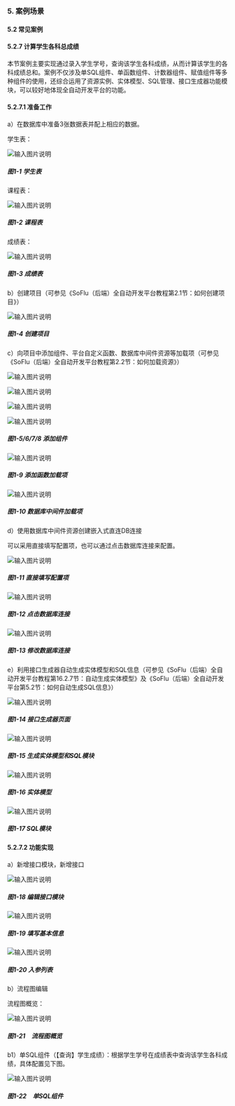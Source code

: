### 5. 案例场景

#### 5.2 常见案例

#### 5.2.7 计算学生各科总成绩

本节案例主要实现通过录入学生学号，查询该学生各科成绩，从而计算该学生的各科成绩总和。案例不仅涉及单SQL组件、单函数组件、计数器组件、赋值组件等多种组件的使用，还综合运用了资源实例、实体模型、SQL管理、接口生成器功能模块，可以较好地体现全自动开发平台的功能。

#### 5.2.7.1 准备工作

a）在数据库中准备3张数据表并配上相应的数据。

学生表：

![输入图片说明](../../../../images/SoFlu%EF%BC%88%E5%90%8E%E7%AB%AF%EF%BC%89%E5%BC%80%E5%8F%91%E5%B9%B3%E5%8F%B0/1.%20%E6%9C%80%E6%96%B0%E7%89%88%E6%9C%AC%20-%20%E6%9B%B4%E6%96%B0%E6%97%A5%E6%9C%9F%20-%202022.10.08/5.%20%E6%A1%88%E4%BE%8B%E5%9C%BA%E6%99%AF/2.%20%E5%B8%B8%E8%A7%81%E6%A1%88%E4%BE%8B/7.%20%E8%AE%A1%E7%AE%97%E5%AD%A6%E7%94%9F%E5%90%84%E7%A7%91%E6%80%BB%E6%88%90%E7%BB%A9/image.png)

##### 图1-1 学生表

课程表：

![输入图片说明](../../../../images/SoFlu%EF%BC%88%E5%90%8E%E7%AB%AF%EF%BC%89%E5%BC%80%E5%8F%91%E5%B9%B3%E5%8F%B0/1.%20%E6%9C%80%E6%96%B0%E7%89%88%E6%9C%AC%20-%20%E6%9B%B4%E6%96%B0%E6%97%A5%E6%9C%9F%20-%202022.10.08/5.%20%E6%A1%88%E4%BE%8B%E5%9C%BA%E6%99%AF/2.%20%E5%B8%B8%E8%A7%81%E6%A1%88%E4%BE%8B/7.%20%E8%AE%A1%E7%AE%97%E5%AD%A6%E7%94%9F%E5%90%84%E7%A7%91%E6%80%BB%E6%88%90%E7%BB%A9/1-2.png)

##### 图1-2 课程表

成绩表：

![输入图片说明](../../../../images/SoFlu%EF%BC%88%E5%90%8E%E7%AB%AF%EF%BC%89%E5%BC%80%E5%8F%91%E5%B9%B3%E5%8F%B0/1.%20%E6%9C%80%E6%96%B0%E7%89%88%E6%9C%AC%20-%20%E6%9B%B4%E6%96%B0%E6%97%A5%E6%9C%9F%20-%202022.10.08/5.%20%E6%A1%88%E4%BE%8B%E5%9C%BA%E6%99%AF/2.%20%E5%B8%B8%E8%A7%81%E6%A1%88%E4%BE%8B/7.%20%E8%AE%A1%E7%AE%97%E5%AD%A6%E7%94%9F%E5%90%84%E7%A7%91%E6%80%BB%E6%88%90%E7%BB%A9/1-3.png)

##### 图1-3 成绩表

b）创建项目（可参见《SoFlu（后端）全自动开发平台教程第2.1节：如何创建项目》）

![输入图片说明](../../../../images/SoFlu%EF%BC%88%E5%90%8E%E7%AB%AF%EF%BC%89%E5%BC%80%E5%8F%91%E5%B9%B3%E5%8F%B0/1.%20%E6%9C%80%E6%96%B0%E7%89%88%E6%9C%AC%20-%20%E6%9B%B4%E6%96%B0%E6%97%A5%E6%9C%9F%20-%202022.10.08/5.%20%E6%A1%88%E4%BE%8B%E5%9C%BA%E6%99%AF/2.%20%E5%B8%B8%E8%A7%81%E6%A1%88%E4%BE%8B/7.%20%E8%AE%A1%E7%AE%97%E5%AD%A6%E7%94%9F%E5%90%84%E7%A7%91%E6%80%BB%E6%88%90%E7%BB%A9/1-4.png)

##### 图1-4 创建项目

c）向项目中添加组件、平台自定义函数、数据库中间件资源等加载项（可参见《SoFlu（后端）全自动开发平台教程第2.2节：如何加载资源》）

![输入图片说明](../../../../images/SoFlu%EF%BC%88%E5%90%8E%E7%AB%AF%EF%BC%89%E5%BC%80%E5%8F%91%E5%B9%B3%E5%8F%B0/1.%20%E6%9C%80%E6%96%B0%E7%89%88%E6%9C%AC%20-%20%E6%9B%B4%E6%96%B0%E6%97%A5%E6%9C%9F%20-%202022.10.08/5.%20%E6%A1%88%E4%BE%8B%E5%9C%BA%E6%99%AF/2.%20%E5%B8%B8%E8%A7%81%E6%A1%88%E4%BE%8B/7.%20%E8%AE%A1%E7%AE%97%E5%AD%A6%E7%94%9F%E5%90%84%E7%A7%91%E6%80%BB%E6%88%90%E7%BB%A9/1-5.png)

![输入图片说明](../../../../images/SoFlu%EF%BC%88%E5%90%8E%E7%AB%AF%EF%BC%89%E5%BC%80%E5%8F%91%E5%B9%B3%E5%8F%B0/1.%20%E6%9C%80%E6%96%B0%E7%89%88%E6%9C%AC%20-%20%E6%9B%B4%E6%96%B0%E6%97%A5%E6%9C%9F%20-%202022.10.08/5.%20%E6%A1%88%E4%BE%8B%E5%9C%BA%E6%99%AF/2.%20%E5%B8%B8%E8%A7%81%E6%A1%88%E4%BE%8B/7.%20%E8%AE%A1%E7%AE%97%E5%AD%A6%E7%94%9F%E5%90%84%E7%A7%91%E6%80%BB%E6%88%90%E7%BB%A9/1-6.png)

![输入图片说明](../../../../images/SoFlu%EF%BC%88%E5%90%8E%E7%AB%AF%EF%BC%89%E5%BC%80%E5%8F%91%E5%B9%B3%E5%8F%B0/1.%20%E6%9C%80%E6%96%B0%E7%89%88%E6%9C%AC%20-%20%E6%9B%B4%E6%96%B0%E6%97%A5%E6%9C%9F%20-%202022.10.08/5.%20%E6%A1%88%E4%BE%8B%E5%9C%BA%E6%99%AF/2.%20%E5%B8%B8%E8%A7%81%E6%A1%88%E4%BE%8B/7.%20%E8%AE%A1%E7%AE%97%E5%AD%A6%E7%94%9F%E5%90%84%E7%A7%91%E6%80%BB%E6%88%90%E7%BB%A9/1-7.png)

![输入图片说明](../../../../images/SoFlu%EF%BC%88%E5%90%8E%E7%AB%AF%EF%BC%89%E5%BC%80%E5%8F%91%E5%B9%B3%E5%8F%B0/1.%20%E6%9C%80%E6%96%B0%E7%89%88%E6%9C%AC%20-%20%E6%9B%B4%E6%96%B0%E6%97%A5%E6%9C%9F%20-%202022.10.08/5.%20%E6%A1%88%E4%BE%8B%E5%9C%BA%E6%99%AF/2.%20%E5%B8%B8%E8%A7%81%E6%A1%88%E4%BE%8B/7.%20%E8%AE%A1%E7%AE%97%E5%AD%A6%E7%94%9F%E5%90%84%E7%A7%91%E6%80%BB%E6%88%90%E7%BB%A9/1-8.png)

##### 图1-5/6/7/8 添加组件

![输入图片说明](../../../../images/SoFlu%EF%BC%88%E5%90%8E%E7%AB%AF%EF%BC%89%E5%BC%80%E5%8F%91%E5%B9%B3%E5%8F%B0/1.%20%E6%9C%80%E6%96%B0%E7%89%88%E6%9C%AC%20-%20%E6%9B%B4%E6%96%B0%E6%97%A5%E6%9C%9F%20-%202022.10.08/5.%20%E6%A1%88%E4%BE%8B%E5%9C%BA%E6%99%AF/2.%20%E5%B8%B8%E8%A7%81%E6%A1%88%E4%BE%8B/7.%20%E8%AE%A1%E7%AE%97%E5%AD%A6%E7%94%9F%E5%90%84%E7%A7%91%E6%80%BB%E6%88%90%E7%BB%A9/1-9.png)

##### 图1-9 添加函数加载项

![输入图片说明](../../../../images/SoFlu%EF%BC%88%E5%90%8E%E7%AB%AF%EF%BC%89%E5%BC%80%E5%8F%91%E5%B9%B3%E5%8F%B0/1.%20%E6%9C%80%E6%96%B0%E7%89%88%E6%9C%AC%20-%20%E6%9B%B4%E6%96%B0%E6%97%A5%E6%9C%9F%20-%202022.10.08/5.%20%E6%A1%88%E4%BE%8B%E5%9C%BA%E6%99%AF/2.%20%E5%B8%B8%E8%A7%81%E6%A1%88%E4%BE%8B/7.%20%E8%AE%A1%E7%AE%97%E5%AD%A6%E7%94%9F%E5%90%84%E7%A7%91%E6%80%BB%E6%88%90%E7%BB%A9/1-10.png)

##### 图1-10 数据库中间件加载项

d）使用数据库中间件资源创建嵌入式直连DB连接

可以采用直接填写配置项，也可以通过点击数据库连接来配置。

![输入图片说明](../../../../images/SoFlu%EF%BC%88%E5%90%8E%E7%AB%AF%EF%BC%89%E5%BC%80%E5%8F%91%E5%B9%B3%E5%8F%B0/1.%20%E6%9C%80%E6%96%B0%E7%89%88%E6%9C%AC%20-%20%E6%9B%B4%E6%96%B0%E6%97%A5%E6%9C%9F%20-%202022.10.08/5.%20%E6%A1%88%E4%BE%8B%E5%9C%BA%E6%99%AF/2.%20%E5%B8%B8%E8%A7%81%E6%A1%88%E4%BE%8B/7.%20%E8%AE%A1%E7%AE%97%E5%AD%A6%E7%94%9F%E5%90%84%E7%A7%91%E6%80%BB%E6%88%90%E7%BB%A9/1-11.png)

##### 图1-11 直接填写配置项

![输入图片说明](../../../../images/SoFlu%EF%BC%88%E5%90%8E%E7%AB%AF%EF%BC%89%E5%BC%80%E5%8F%91%E5%B9%B3%E5%8F%B0/1.%20%E6%9C%80%E6%96%B0%E7%89%88%E6%9C%AC%20-%20%E6%9B%B4%E6%96%B0%E6%97%A5%E6%9C%9F%20-%202022.10.08/5.%20%E6%A1%88%E4%BE%8B%E5%9C%BA%E6%99%AF/2.%20%E5%B8%B8%E8%A7%81%E6%A1%88%E4%BE%8B/7.%20%E8%AE%A1%E7%AE%97%E5%AD%A6%E7%94%9F%E5%90%84%E7%A7%91%E6%80%BB%E6%88%90%E7%BB%A9/1-12.png)

##### 图1-12 点击数据库连接

![输入图片说明](../../../../images/SoFlu%EF%BC%88%E5%90%8E%E7%AB%AF%EF%BC%89%E5%BC%80%E5%8F%91%E5%B9%B3%E5%8F%B0/1.%20%E6%9C%80%E6%96%B0%E7%89%88%E6%9C%AC%20-%20%E6%9B%B4%E6%96%B0%E6%97%A5%E6%9C%9F%20-%202022.10.08/5.%20%E6%A1%88%E4%BE%8B%E5%9C%BA%E6%99%AF/2.%20%E5%B8%B8%E8%A7%81%E6%A1%88%E4%BE%8B/7.%20%E8%AE%A1%E7%AE%97%E5%AD%A6%E7%94%9F%E5%90%84%E7%A7%91%E6%80%BB%E6%88%90%E7%BB%A9/1-13.png)

##### 图1-13 修改数据库连接

e）利用接口生成器自动生成实体模型和SQL信息（可参见《SoFlu（后端）全自动开发平台教程第16.2.7节：自动生成实体模型》及《SoFlu（后端）全自动开发平台第5.2节：如何自动生成SQL信息》）

![输入图片说明](../../../../images/SoFlu%EF%BC%88%E5%90%8E%E7%AB%AF%EF%BC%89%E5%BC%80%E5%8F%91%E5%B9%B3%E5%8F%B0/1.%20%E6%9C%80%E6%96%B0%E7%89%88%E6%9C%AC%20-%20%E6%9B%B4%E6%96%B0%E6%97%A5%E6%9C%9F%20-%202022.10.08/5.%20%E6%A1%88%E4%BE%8B%E5%9C%BA%E6%99%AF/2.%20%E5%B8%B8%E8%A7%81%E6%A1%88%E4%BE%8B/7.%20%E8%AE%A1%E7%AE%97%E5%AD%A6%E7%94%9F%E5%90%84%E7%A7%91%E6%80%BB%E6%88%90%E7%BB%A9/1-14.png)

##### 图1-14 接口生成器页面

![输入图片说明](../../../../images/SoFlu%EF%BC%88%E5%90%8E%E7%AB%AF%EF%BC%89%E5%BC%80%E5%8F%91%E5%B9%B3%E5%8F%B0/1.%20%E6%9C%80%E6%96%B0%E7%89%88%E6%9C%AC%20-%20%E6%9B%B4%E6%96%B0%E6%97%A5%E6%9C%9F%20-%202022.10.08/5.%20%E6%A1%88%E4%BE%8B%E5%9C%BA%E6%99%AF/2.%20%E5%B8%B8%E8%A7%81%E6%A1%88%E4%BE%8B/7.%20%E8%AE%A1%E7%AE%97%E5%AD%A6%E7%94%9F%E5%90%84%E7%A7%91%E6%80%BB%E6%88%90%E7%BB%A9/1-15.png)

##### 图1-15 生成实体模型和SQL模块

![输入图片说明](../../../../images/SoFlu%EF%BC%88%E5%90%8E%E7%AB%AF%EF%BC%89%E5%BC%80%E5%8F%91%E5%B9%B3%E5%8F%B0/1.%20%E6%9C%80%E6%96%B0%E7%89%88%E6%9C%AC%20-%20%E6%9B%B4%E6%96%B0%E6%97%A5%E6%9C%9F%20-%202022.10.08/5.%20%E6%A1%88%E4%BE%8B%E5%9C%BA%E6%99%AF/2.%20%E5%B8%B8%E8%A7%81%E6%A1%88%E4%BE%8B/7.%20%E8%AE%A1%E7%AE%97%E5%AD%A6%E7%94%9F%E5%90%84%E7%A7%91%E6%80%BB%E6%88%90%E7%BB%A9/1-16.png)

##### 图1-16 实体模型

![输入图片说明](../../../../images/SoFlu%EF%BC%88%E5%90%8E%E7%AB%AF%EF%BC%89%E5%BC%80%E5%8F%91%E5%B9%B3%E5%8F%B0/1.%20%E6%9C%80%E6%96%B0%E7%89%88%E6%9C%AC%20-%20%E6%9B%B4%E6%96%B0%E6%97%A5%E6%9C%9F%20-%202022.10.08/5.%20%E6%A1%88%E4%BE%8B%E5%9C%BA%E6%99%AF/2.%20%E5%B8%B8%E8%A7%81%E6%A1%88%E4%BE%8B/7.%20%E8%AE%A1%E7%AE%97%E5%AD%A6%E7%94%9F%E5%90%84%E7%A7%91%E6%80%BB%E6%88%90%E7%BB%A9/1-17.png)

##### 图1-17 SQL模块

#### 5.2.7.2 功能实现

a）新增接口模块，新增接口

![输入图片说明](../../../../images/SoFlu%EF%BC%88%E5%90%8E%E7%AB%AF%EF%BC%89%E5%BC%80%E5%8F%91%E5%B9%B3%E5%8F%B0/1.%20%E6%9C%80%E6%96%B0%E7%89%88%E6%9C%AC%20-%20%E6%9B%B4%E6%96%B0%E6%97%A5%E6%9C%9F%20-%202022.10.08/5.%20%E6%A1%88%E4%BE%8B%E5%9C%BA%E6%99%AF/2.%20%E5%B8%B8%E8%A7%81%E6%A1%88%E4%BE%8B/7.%20%E8%AE%A1%E7%AE%97%E5%AD%A6%E7%94%9F%E5%90%84%E7%A7%91%E6%80%BB%E6%88%90%E7%BB%A9/1-18.png)

##### 图1-18 编辑接口模块

![输入图片说明](../../../../images/SoFlu%EF%BC%88%E5%90%8E%E7%AB%AF%EF%BC%89%E5%BC%80%E5%8F%91%E5%B9%B3%E5%8F%B0/1.%20%E6%9C%80%E6%96%B0%E7%89%88%E6%9C%AC%20-%20%E6%9B%B4%E6%96%B0%E6%97%A5%E6%9C%9F%20-%202022.10.08/5.%20%E6%A1%88%E4%BE%8B%E5%9C%BA%E6%99%AF/2.%20%E5%B8%B8%E8%A7%81%E6%A1%88%E4%BE%8B/7.%20%E8%AE%A1%E7%AE%97%E5%AD%A6%E7%94%9F%E5%90%84%E7%A7%91%E6%80%BB%E6%88%90%E7%BB%A9/1-19.png)

##### 图1-19 填写基本信息

![输入图片说明](../../../../images/SoFlu%EF%BC%88%E5%90%8E%E7%AB%AF%EF%BC%89%E5%BC%80%E5%8F%91%E5%B9%B3%E5%8F%B0/1.%20%E6%9C%80%E6%96%B0%E7%89%88%E6%9C%AC%20-%20%E6%9B%B4%E6%96%B0%E6%97%A5%E6%9C%9F%20-%202022.10.08/5.%20%E6%A1%88%E4%BE%8B%E5%9C%BA%E6%99%AF/2.%20%E5%B8%B8%E8%A7%81%E6%A1%88%E4%BE%8B/7.%20%E8%AE%A1%E7%AE%97%E5%AD%A6%E7%94%9F%E5%90%84%E7%A7%91%E6%80%BB%E6%88%90%E7%BB%A9/1-20.png)

##### 图1-20 入参列表

b）流程图编辑

流程图概览：

![输入图片说明](../../../../images/SoFlu%EF%BC%88%E5%90%8E%E7%AB%AF%EF%BC%89%E5%BC%80%E5%8F%91%E5%B9%B3%E5%8F%B0/1.%20%E6%9C%80%E6%96%B0%E7%89%88%E6%9C%AC%20-%20%E6%9B%B4%E6%96%B0%E6%97%A5%E6%9C%9F%20-%202022.10.08/5.%20%E6%A1%88%E4%BE%8B%E5%9C%BA%E6%99%AF/2.%20%E5%B8%B8%E8%A7%81%E6%A1%88%E4%BE%8B/7.%20%E8%AE%A1%E7%AE%97%E5%AD%A6%E7%94%9F%E5%90%84%E7%A7%91%E6%80%BB%E6%88%90%E7%BB%A9/1-21.png)

##### 图1-21 流程图概览

b1）单SQL组件（【查询】学生成绩）：根据学生学号在成绩表中查询该学生各科成绩，具体配置见下图。

![输入图片说明](../../../../images/SoFlu%EF%BC%88%E5%90%8E%E7%AB%AF%EF%BC%89%E5%BC%80%E5%8F%91%E5%B9%B3%E5%8F%B0/1.%20%E6%9C%80%E6%96%B0%E7%89%88%E6%9C%AC%20-%20%E6%9B%B4%E6%96%B0%E6%97%A5%E6%9C%9F%20-%202022.10.08/5.%20%E6%A1%88%E4%BE%8B%E5%9C%BA%E6%99%AF/2.%20%E5%B8%B8%E8%A7%81%E6%A1%88%E4%BE%8B/7.%20%E8%AE%A1%E7%AE%97%E5%AD%A6%E7%94%9F%E5%90%84%E7%A7%91%E6%80%BB%E6%88%90%E7%BB%A9/1-22.png)

##### 图1-22 单SQL组件

